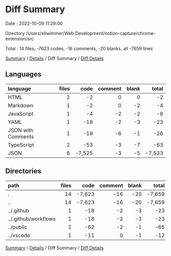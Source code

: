 # Diff Summary

Date : 2022-10-09 11:29:00

Directory /Users/eliwimmer/Web Development/notion-capture/chrome-extension/src

Total : 14 files,  -7623 codes, -16 comments, -20 blanks, all -7659 lines

[Summary](results.md) / [Details](details.md) / Diff Summary / [Diff Details](diff-details.md)

## Languages
| language | files | code | comment | blank | total |
| :--- | ---: | ---: | ---: | ---: | ---: |
| HTML | 2 | -2 | 0 | 0 | -2 |
| Markdown | 1 | -2 | 0 | -2 | -4 |
| JavaScript | 1 | -4 | -2 | -2 | -8 |
| YAML | 1 | -18 | -2 | -3 | -23 |
| JSON with Comments | 1 | -19 | -6 | -1 | -26 |
| TypeScript | 2 | -53 | -3 | -7 | -63 |
| JSON | 6 | -7,525 | -3 | -5 | -7,533 |

## Directories
| path | files | code | comment | blank | total |
| :--- | ---: | ---: | ---: | ---: | ---: |
| . | 14 | -7,623 | -16 | -20 | -7,659 |
| .. | 14 | -7,623 | -16 | -20 | -7,659 |
| ../.github | 1 | -18 | -2 | -3 | -23 |
| ../.github/workflows | 1 | -18 | -2 | -3 | -23 |
| ../public | 1 | -62 | -2 | -1 | -65 |
| ../vscode | 1 | -11 | 0 | -1 | -12 |

[Summary](results.md) / [Details](details.md) / Diff Summary / [Diff Details](diff-details.md)